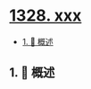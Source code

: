# [1328. xxx](https://github.com/Tdahuyou/TNotes.leetcode/tree/main/notes/1328.%20xxx)

<!-- region:toc -->

- [1. 📝 概述](#1--概述)

<!-- endregion:toc -->

## 1. 📝 概述
